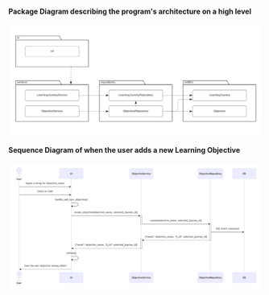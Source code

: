 #### Package Diagram describing the program's architecture on a high level
![Software architecture](./pictures/architecture_package_diagram.png)

#### Sequence Diagram of when the user adds a new Learning Objective
![Sequence Diagram of adding an objective](./pictures/add_objective_sequence_diagram.png)
